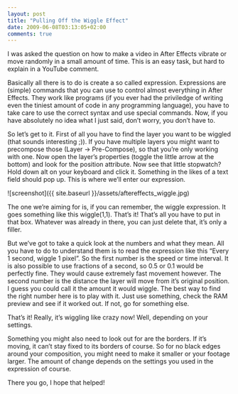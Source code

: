 ```yaml
---
layout: post
title: "Pulling Off the Wiggle Effect"
date: 2009-06-08T03:13:05+02:00
comments: true
---
```


I was asked the question on how to make a video in After Effects vibrate or move randomly in a small amount of time. This is an easy task, but hard to explain in a YouTube comment.

Basically all there is to do is create a so called expression. Expressions are (simple) commands that you can use to control almost everything in After Effects. They work like programs (if you ever had the priviledge of writing even the tiniest amount of code in any programming language), you have to take care to use the correct syntax and use special commands.
Now, if you have absolutely no idea what I just said, don’t worry, you don’t have to.

So let’s get to it. First of all you have to find the layer you want to be wiggled (that sounds interesting ;)). If you have multiple layers you might want to precompose those (Layer -> Pre-Compose), so that you’re only working with one. Now open the layer’s properties (toggle the little arrow at the bottom) and look for the position attribute. Now see that little stopwatch? Hold down alt on your keyboard and click it. Something in the likes of a text field should pop up. This is where we’ll enter our expression.

![screenshot]({{ site.baseurl }}/assets/aftereffects_wiggle.jpg)

The one we’re aiming for is, if you can remember, the wiggle expression. It goes something like this wiggle(1,1). That’s it! That’s all you have to put in that box. Whatever was already in there, you can just delete that, it’s only a filler.

But we’ve got to take a quick look at the numbers and what they mean. All you have to do to understand them is to read the expression like this “Every 1 second, wiggle 1 pixel”. So the first number is the speed or time interval. It is also possible to use fractions of a second, so 0.5 or 0.1 would be perfectly fine. They would cause extremely fast movement however.
The second number is the distance the layer will move from it’s original position. I guess you could call it the amount it would wiggle. The best way to find the right number here is to play with it. Just use something, check the RAM preview and see if it worked out. If not, go for something else.

That’s it! Really, it’s wiggling like crazy now! Well, depending on your settings.

Something you might also need to look out for are the borders. If it’s moving, it can’t stay fixed to its borders of course. So for no black edges around your composition, you might need to make it smaller or your footage larger. The amount of change depends on the settings you used in the expression of course.

There you go, I hope that helped!
